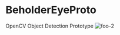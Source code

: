 # BeholderEyeProto

OpenCV Object Detection Prototype
![foo-2](https://user-images.githubusercontent.com/760674/130338941-f8d62911-f6b6-40fa-9466-f5badf61e236.png)
